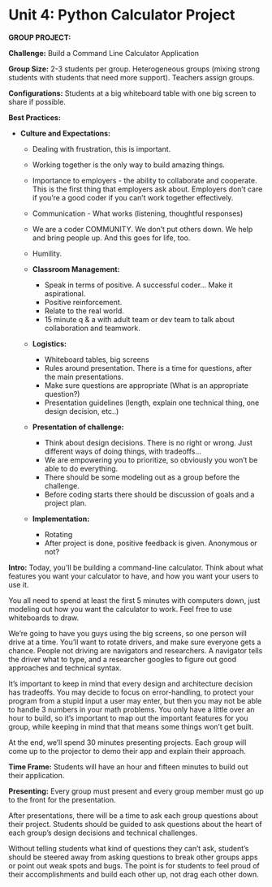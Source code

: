 <h1>Unit 4: Python Calculator Project</h1>

<b>GROUP PROJECT:</b>

<b>Challenge:</b> Build a Command Line Calculator Application

<b>Group Size:</b> 2-3 students per group. Heterogeneous groups (mixing strong students with students that need more support). Teachers assign groups.

<b>Configurations:</b> Students at a big whiteboard table with one big screen to share if possible.

<b>Best Practices:</b>
  + <b>Culture and Expectations:</b>
    + Dealing with frustration, this is important.
    + Working together is the only way to build amazing things.
    + Importance to employers - the ability to collaborate and cooperate. This is the first thing that employers ask about. Employers don’t care if you’re a good coder if you can’t work together effectively.
    + Communication - What works (listening, thoughtful responses)
    + We are a coder COMMUNITY. We don’t put others down. We help and bring people up. And this goes for life, too.
    + Humility.

    + <b>Classroom Management:</b>
      + Speak in terms of positive. A successful coder… Make it aspirational.
      + Positive reinforcement.
      + Relate to the real world.
      + 15 minute q & a with adult team or dev team to talk about collaboration and teamwork.

    + <b>Logistics:</b>
      + Whiteboard tables, big screens
      + Rules around presentation. There is a time for questions, after the main presentations.
      + Make sure questions are appropriate (What is an appropriate question?)
      + Presentation guidelines (length, explain one technical thing, one design decision, etc..)

    + <b>Presentation of challenge:</b>
      + Think about design decisions. There is no right or wrong. Just different ways of doing things, with tradeoffs…
      + We are empowering you to prioritize, so obviously you won’t be able to do everything.
      + There should be some modeling out as a group before the challenge.
      + Before coding starts there should be discussion of goals and a project plan.

    + <b>Implementation:</b>
      + Rotating
      + After project is done, positive feedback is given. Anonymous or not?

<b>Intro:</b>
Today, you'll be building a command-line calculator. Think about what features you want your calculator to have, and how you want your users to use it. 

You all need to spend at least the first 5 minutes with computers down, just modeling out how you want the calculator to work. Feel free to use whiteboards to draw.

We’re going to have you guys using the big screens, so one person will drive at a time. You’ll want to rotate drivers, and make sure everyone gets a chance. People not driving are navigators and researchers. A navigator tells the driver what to type, and a researcher googles to figure out good approaches and technical syntax. 

It’s important to keep in mind that every design and architecture decision has tradeoffs. You may decide to focus on error-handling, to protect your program from a stupid input a user may enter, but then you may not be able to handle 3 numbers in your math problems. You only have a little over an hour to build, so it’s important to map out the important features for you group,  while keeping in mind that that means some things won’t get built.

At the end, we’ll spend 30 minutes presenting projects. Each group will come up to the projector to demo their app and explain their approach.

<b>Time Frame:</b> Students will have an hour and fifteen minutes to build out their application.

<b>Presenting:</b>
Every group must present and every group member must go up to the front for the presentation. 

After presentations, there will be a time to ask each group questions about their project. Students should be guided to ask questions about the heart of each group’s design decisions and technical challenges.

Without telling students what kind of questions they can’t ask, student’s should be steered away from asking questions to break other groups apps or point out weak spots and bugs. The point is for students to feel proud of their accomplishments and build each other up, not drag each other down. 



